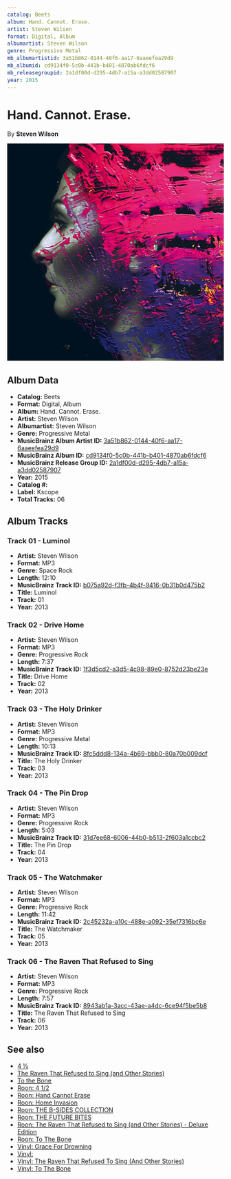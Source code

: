 ```yaml
---
catalog: Beets
album: Hand. Cannot. Erase.
artist: Steven Wilson
format: Digital, Album
albumartist: Steven Wilson
genre: Progressive Metal
mb_albumartistid: 3a51b862-0144-40f6-aa17-6aaeefea29d9
mb_albumid: cd9134f0-5c0b-441b-b401-4870ab6fdcf6
mb_releasegroupid: 2a1df00d-d295-4db7-a15a-a3dd02587907
year: 2015
---
```


# Hand. Cannot. Erase.

By **Steven Wilson**

![](../../assets/beetscovers/Steven_Wilson-Hand_Cannot_Erase.jpg)

## Album Data

- **Catalog:** Beets
- **Format:** Digital, Album
- **Album:** Hand. Cannot. Erase.
- **Artist:** Steven Wilson
- **Albumartist:** Steven Wilson
- **Genre:** Progressive Metal
- **MusicBrainz Album Artist ID:** [3a51b862-0144-40f6-aa17-6aaeefea29d9](https://musicbrainz.org/artist/3a51b862-0144-40f6-aa17-6aaeefea29d9)
- **MusicBrainz Album ID:** [cd9134f0-5c0b-441b-b401-4870ab6fdcf6](https://musicbrainz.org/release/cd9134f0-5c0b-441b-b401-4870ab6fdcf6)
- **MusicBrainz Release Group ID:** [2a1df00d-d295-4db7-a15a-a3dd02587907](https://musicbrainz.org/release-group/2a1df00d-d295-4db7-a15a-a3dd02587907)
- **Year:** 2015
- **Catalog #:** 
- **Label:** Kscope
- **Total Tracks:** 06

## Album Tracks

### Track 01 - Luminol

- **Artist:** Steven Wilson
- **Format:** MP3
- **Genre:** Space Rock
- **Length:** 12:10
- **MusicBrainz Track ID:** [b075a92d-f3fb-4b4f-9416-0b31b0d475b2](https://musicbrainz.org/recording/b075a92d-f3fb-4b4f-9416-0b31b0d475b2)
- **Title:** Luminol
- **Track:** 01
- **Year:** 2013

### Track 02 - Drive Home

- **Artist:** Steven Wilson
- **Format:** MP3
- **Genre:** Progressive Rock
- **Length:** 7:37
- **MusicBrainz Track ID:** [1f3d5cd2-a3d5-4c98-89e0-8752d23be23e](https://musicbrainz.org/recording/1f3d5cd2-a3d5-4c98-89e0-8752d23be23e)
- **Title:** Drive Home
- **Track:** 02
- **Year:** 2013

### Track 03 - The Holy Drinker

- **Artist:** Steven Wilson
- **Format:** MP3
- **Genre:** Progressive Metal
- **Length:** 10:13
- **MusicBrainz Track ID:** [8fc5ddd8-134a-4b69-bbb0-80a70b009dcf](https://musicbrainz.org/recording/8fc5ddd8-134a-4b69-bbb0-80a70b009dcf)
- **Title:** The Holy Drinker
- **Track:** 03
- **Year:** 2013

### Track 04 - The Pin Drop

- **Artist:** Steven Wilson
- **Format:** MP3
- **Genre:** Progressive Rock
- **Length:** 5:03
- **MusicBrainz Track ID:** [31d7ee68-6006-44b0-b513-2f603a1ccbc2](https://musicbrainz.org/recording/31d7ee68-6006-44b0-b513-2f603a1ccbc2)
- **Title:** The Pin Drop
- **Track:** 04
- **Year:** 2013

### Track 05 - The Watchmaker

- **Artist:** Steven Wilson
- **Format:** MP3
- **Genre:** Progressive Rock
- **Length:** 11:42
- **MusicBrainz Track ID:** [2c45232a-a10c-488e-a092-35ef7316bc6e](https://musicbrainz.org/recording/2c45232a-a10c-488e-a092-35ef7316bc6e)
- **Title:** The Watchmaker
- **Track:** 05
- **Year:** 2013

### Track 06 - The Raven That Refused to Sing

- **Artist:** Steven Wilson
- **Format:** MP3
- **Genre:** Progressive Rock
- **Length:** 7:57
- **MusicBrainz Track ID:** [8943ab1a-3acc-43ae-a4dc-6ce94f5be5b8](https://musicbrainz.org/recording/8943ab1a-3acc-43ae-a4dc-6ce94f5be5b8)
- **Title:** The Raven That Refused to Sing
- **Track:** 06
- **Year:** 2013


## See also

- [4 ½](4_½.md)
- [The Raven That Refused to Sing (and Other Stories)](The_Raven_That_Refused_to_Sing_and_Other_Stories.md)
- [To the Bone](To_the_Bone.md)
- [Roon: 4 1/2](../../Roon/Steven_Wilson/4_1-2.md)
- [Roon: Hand Cannot Erase](../../Roon/Steven_Wilson/Hand_Cannot_Erase.md)
- [Roon: Home Invasion](../../Roon/Steven_Wilson/Home_Invasion-_In_Concert_At_The_Royal_Albert_Hall_Live.md)
- [Roon: THE B-SIDES COLLECTION](../../Roon/Steven_Wilson/THE_B-SIDES_COLLECTION.md)
- [Roon: THE FUTURE BITES](../../Roon/Steven_Wilson/THE_FUTURE_BITES.md)
- [Roon: The Raven That Refused to Sing (and Other Stories) - Deluxe Edition](../../Roon/Steven_Wilson/The_Raven_That_Refused_to_Sing_and_Other_Stories_-_Deluxe_Edition.md)
- [Roon: To The Bone](../../Roon/Steven_Wilson/To_The_Bone.md)
- [Vinyl: Grace For Drowning](../../Vinyl/Steven_Wilson/Grace_For_Drowning.md)
- [Vinyl: ](../../Vinyl/Steven_Wilson/Steven_Wilson.md)
- [Vinyl: The Raven That Refused To Sing (And Other Stories)](../../Vinyl/Steven_Wilson/The_Raven_That_Refused_To_Sing_And_Other_Stories.md)
- [Vinyl: To The Bone](../../Vinyl/Steven_Wilson/To_The_Bone.md)

